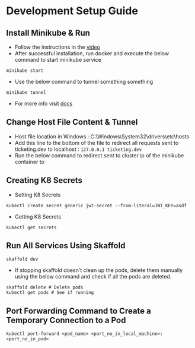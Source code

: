 # Development Setup Guide

## Install Minikube & Run

- Follow the instructions in the [video](https://www.youtube.com/watch?v=xNefZ51jHKg)
- After successful installation, run docker and execute the below command to start minikube service

```shell
minikube start
```

- Use the below command to tunnel something something

```shell
minikube tunnel
```

- For more info visit [docs](https://minikube.sigs.k8s.io/docs/)

## Change Host File Content & Tunnel

- Host file location in Windows : C:\Windows\System32\drivers\etc\hosts
- Add this line to the bottom of the file to redirect all requests sent to ticketing.dev to localhost : `127.0.0.1 ticketing.dev`
- Run the below command to redirect sent to cluster ip of the minikube container to

## Creating K8 Secrets

- Setting K8 Secrets

```shell
kubectl create secret generic jwt-secret --from-literal=JWT_KEY=asdf
```

- Getting K8 Secrets

```shell
kubectl get secrets
```

## Run All Services Using Skaffold

```shell
skaffold dev
```

- If stopping skaffold doesn't clean up the pods, delete them manually using the below command and check if all the pods are deleted.

```shell
skaffold delete # Delete pods
kubectl get pods # See if running
```

## Port Forwarding Command to Create a Temporary Connection to a Pod

```shell
kubectl port-forward <pod_name> <port_no_in_local_machine>:<port_no_in_pod>
```
